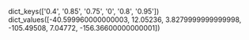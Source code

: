 dict_keys(['0.4', '0.85', '0.75', '0', '0.8', '0.95'])
dict_values([-40.599960000000003, 12.05236, 3.8279999999999998, -105.49508, 7.04772, -156.36600000000001])
